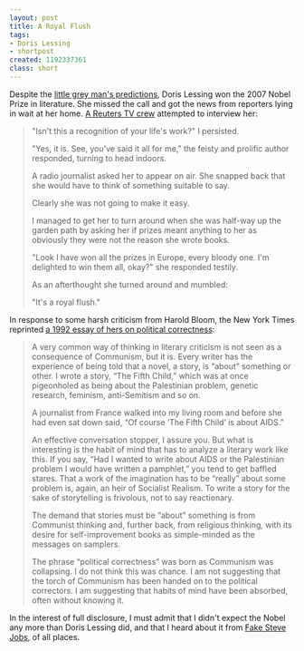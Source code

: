 ```yaml
---
layout: post
title: A Royal Flush
tags:
- Doris Lessing
- shortpost
created: 1192337361
class: short
---
```

Despite the [little grey man's predictions](/node/343), Doris Lessing won the 2007 Nobel Prize in literature.  She missed the call and got the news from reporters lying in wait at her home.  [A Reuters TV crew](http://www.reuters.com/article/reutersEdge/idUSL1363610220071014?pageNumber=1&sp=true) attempted to interview her:

> "Isn't this a recognition of your life's work?" I persisted.
> 
> "Yes, it is. See, you've said it all for me," the feisty and prolific author responded, turning to head indoors.<!--break-->
>
> A radio journalist asked her to appear on air. She snapped back that she would have to think of something suitable to say.
>
> Clearly she was not going to make it easy.
>
> I managed to get her to turn around when she was half-way up the garden path by asking her if prizes meant anything to her as obviously they were not the reason she wrote books.
>
> "Look I have won all the prizes in Europe, every bloody one. I'm delighted to win them all, okay?" she responded testily.
>
> As an afterthought she turned around and mumbled:
>
>"It's a royal flush."

In response to some harsh criticism from Harold Bloom, the
New York Times reprinted [a 1992 essay of hers on political correctness](http://www.nytimes.com/2007/10/13/opinion/13lessing.html?_r=2&oref=slogin&oref=slogin):

> A very common way of thinking in literary criticism is not seen as a consequence of Communism, but it is. Every writer has the experience of being told that a novel, a story, is “about” something or other. I wrote a story, “The Fifth Child,” which was at once pigeonholed as being about the Palestinian problem, genetic research, feminism, anti-Semitism and so on.
>
> A journalist from France walked into my living room and before she had even sat down said, “Of course ‘The Fifth Child’ is about AIDS.”
>
> An effective conversation stopper, I assure you. But what is interesting is the habit of mind that has to analyze a literary work like this. If you say, “Had I wanted to write about AIDS or the Palestinian problem I would have written a pamphlet,” you tend to get baffled stares. That a work of the imagination has to be “really” about some problem is, again, an heir of Socialist Realism. To write a story for the sake of storytelling is frivolous, not to say reactionary.
>
> The demand that stories must be “about” something is from Communist thinking and, further back, from religious thinking, with its desire for self-improvement books as simple-minded as the messages on samplers.
>
> The phrase “political correctness” was born as Communism was collapsing. I do not think this was chance. I am not suggesting that the torch of Communism has been handed on to the political correctors. I am suggesting that habits of mind have been absorbed, often without knowing it.

In the interest of full disclosure, I must admit that I didn't expect the Nobel any more than Doris Lessing did, and that I heard about it from [Fake Steve Jobs](http://fakesteve.blogspot.com/2007/10/doris-lessing-on-political-correctness.html), of all places.
